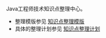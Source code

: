 Java工程师技术知识点整理中心。  
* 整理模版参见 [知识点整理模版](https://github.com/WHProject/knowledge-base/blob/develop/Template.MD)  
* 具体的整理计划参见 [知识点整理计划](https://github.com/WHProject/knowledge-base/blob/develop/Plan.MD)  
